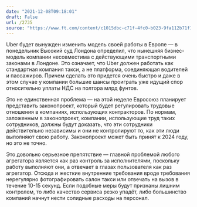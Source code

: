 ```yaml
---
date: "2021-12-08T09:18:01"
draft: False
url: /2735
source: "https://www.ft.com/content/c1015dbc-c71f-4fc0-b023-9fa112b71f14"
---
```


Uber будет вынужден изменить модель своей работы в Европе — в понедельник Высокий суд Лондона определил, что нынешняя бизнес-модель компании несовместима с действующими транспортными законами в Лондоне. Это означает, что Uber должен работать как стандартная компания такси, а не платформа, соединяющая водителей и пассажиров. Причем сделать это придется очень быстро и даже в этом случае у компании большие шансы проиграть уже идущий спор относительно уплаты НДС на полтора млрд фунтов.

Это не единственная проблема — на этой неделе Евросоюз планирует представить законопроект, который будет регулировать трудовые отношения в компаниях, использующих контракторов. По нормам, заложенным в законопроект, компании, использующие труд таких сотрудников, должны будут доказать, что эти сотрудники действительно независимы и они не контролируют то, как эти люди выполняют свою работу. Законопроект может быть принят к 2024 году, но это не точно.

Это довольно серьезное препятствие — главной проблемой любого агрегатора является как раз контроль за исполнителями, поскольку работу выполняют они, а отвечает в глазах пользователя как раз агрегатор. Отсюда и жесткие внутренние требования вроде требования нерегулярно фотографировать салон такси или отвечать на вызов в течение 10-15 секунд. Если подобные меры будут признаны лишним контролем, то либо качество сервиса резко упадёт, либо большинство компаний начнут нести солидные расходы на персонал.
